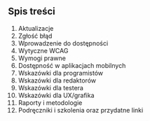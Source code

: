 


## Spis treści

1. Aktualizacje
2. Zgłość błąd
3. Wprowadzenie do dostępności
4. Wytyczne WCAG
5. Wymogi prawne
6. Dostępność w aplikacjach mobilnych
7. Wskazówki dla programistów
8. Wskazówki dla redaktorów
9. Wskazówki dla testera
10. Wskazówki dla UX/grafika
11. Raporty i metodologie
12. Podręczniki i szkolenia oraz przydatne linki
